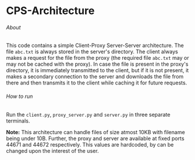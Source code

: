 # CPS-Architecture
###### About
This code contains a simple Client-Proxy Server-Server architecture. The file `abc.txt` is always stored in the server's directory. The client always makes a request for the file from the proxy (the required file `abc.txt` may or may not be cached with the proxy). In case the file is present in the proxy's directory, it is immediately transmitted to the client, but if it is not present, it makes a secondary connection to the server and downloads the file from there and then transmits it to the client while caching it for future requests.

###### How to run
Run the `client.py`, `proxy_server.py` and `server.py` in three separate terminals.

**Note:** This architecture can handle files of size atmost 10KB with filename being under 10B. Further, the proxy and server are available at fixed ports 44671 and 44672 respectively. This values are hardcoded, by can be changed upon the interest of the user.
